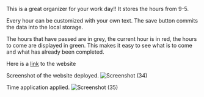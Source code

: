 This is a great organizer for your work day!! It stores the hours from 9-5.

Every hour can be customized with your own text.
The save button commits the data into the local storage.

The hours that have passed are in grey, the current hour is in red, the hours to come are displayed in green. This makes it easy to see what is to come and what has already been completed. 

Here is a [link](https://mayaj0yce.github.io/workDay/) to the website

Screenshot of the website deployed.
![Screenshot (34)](https://github.com/mayaj0yce/workDay/assets/129634010/78f3e0e5-13c3-455f-833f-a853de34f568)

Time application applied. 
![Screenshot (35)](https://github.com/mayaj0yce/workDay/assets/129634010/8eb65dee-cfc3-4dda-9e07-349d35207ce9)
